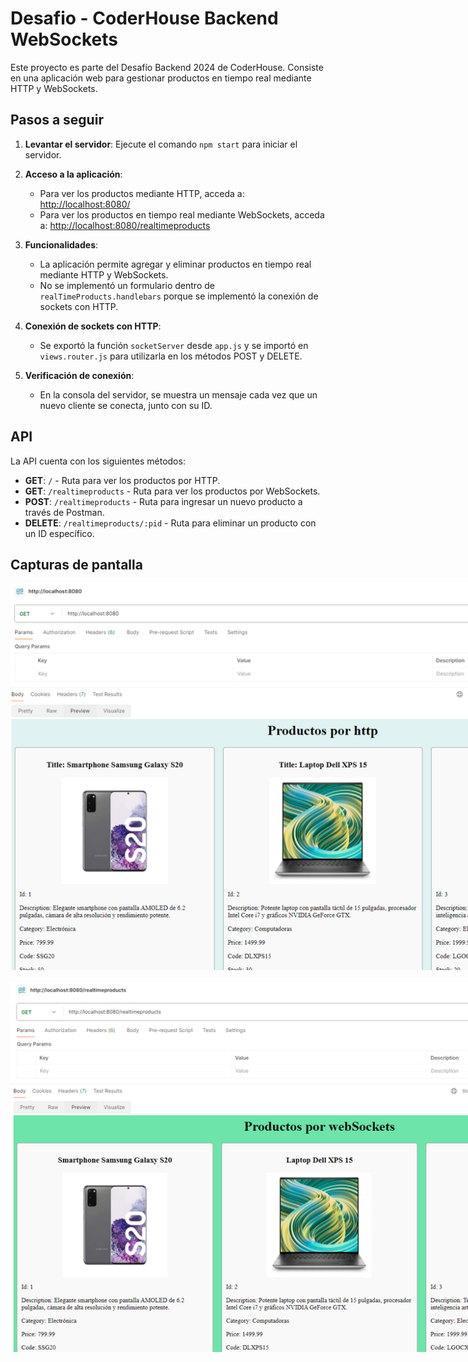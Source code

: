 # Desafio - CoderHouse Backend WebSockets

Este proyecto es parte del Desafío Backend 2024 de CoderHouse. Consiste en una aplicación web para gestionar productos en tiempo real mediante HTTP y WebSockets.

## Pasos a seguir

1. **Levantar el servidor**: Ejecute el comando `npm start` para iniciar el servidor.

2. **Acceso a la aplicación**:
   - Para ver los productos mediante HTTP, acceda a: [http://localhost:8080/](http://localhost:8080/)
   - Para ver los productos en tiempo real mediante WebSockets, acceda a: [http://localhost:8080/realtimeproducts](http://localhost:8080/realtimeproducts)

3. **Funcionalidades**:
   - La aplicación permite agregar y eliminar productos en tiempo real mediante HTTP y WebSockets.
   - No se implementó un formulario dentro de `realTimeProducts.handlebars` porque se implementó la conexión de sockets con HTTP.

4. **Conexión de sockets con HTTP**:
   - Se exportó la función `socketServer` desde `app.js` y se importó en `views.router.js` para utilizarla en los métodos POST y DELETE.

5. **Verificación de conexión**:
   - En la consola del servidor, se muestra un mensaje cada vez que un nuevo cliente se conecta, junto con su ID.

## API

La API cuenta con los siguientes métodos:

- **GET**: `/` - Ruta para ver los productos por HTTP.
- **GET**: `/realtimeproducts` - Ruta para ver los productos por WebSockets.
- **POST**: `/realtimeproducts` - Ruta para ingresar un nuevo producto a través de Postman.
- **DELETE**: `/realtimeproducts/:pid` - Ruta para eliminar un producto con un ID específico.

## Capturas de pantalla

<div style="width: 1000px; margin: 0 auto;">
    <img src="image-1.png" alt="Texto alternativo">
</div>
</br>
<div style="width: 1000px; margin: 0 auto;">
    <img src="image.png" alt="Texto alternativo">
</div>



